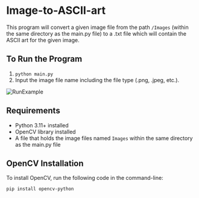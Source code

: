 # Image-to-ASCII-art
This program will convert a given image file from the path ```/Images``` (within the same directory as the main.py file) to a .txt file which will contain the ASCII art for the given image.

To Run the Program
---
1. ```python main.py```
2. Input the image file name including the file type (.png, .jpeg, etc.).

![RunExample](https://github.com/user-attachments/assets/5b9fe685-e3fe-4205-99d3-e10050cda387)


Requirements
-
* Python 3.11+ installed
* OpenCV library installed
* A file that holds the image files named ```Images``` within the same directory as the main.py file

OpenCV Installation
-
To install OpenCV, run the following code in the command-line: 

```pip install opencv-python```
